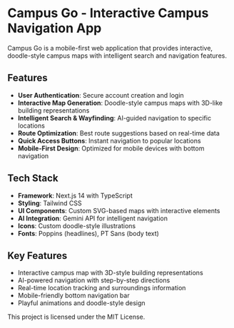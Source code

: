 # Campus Go - Interactive Campus Navigation App

Campus Go is a mobile-first web application that provides interactive, doodle-style campus maps with intelligent search and navigation features.

## Features

- **User Authentication**: Secure account creation and login
- **Interactive Map Generation**: Doodle-style campus maps with 3D-like building representations
- **Intelligent Search & Wayfinding**: AI-guided navigation to specific locations
- **Route Optimization**: Best route suggestions based on real-time data
- **Quick Access Buttons**: Instant navigation to popular locations
- **Mobile-First Design**: Optimized for mobile devices with bottom navigation

## Tech Stack

- **Framework**: Next.js 14 with TypeScript
- **Styling**: Tailwind CSS
- **UI Components**: Custom SVG-based maps with interactive elements
- **AI Integration**: Gemini API for intelligent navigation
- **Icons**: Custom doodle-style illustrations
- **Fonts**: Poppins (headlines), PT Sans (body text)



## Key Features

- Interactive campus map with 3D-style building representations
- AI-powered navigation with step-by-step directions
- Real-time location tracking and surroundings information
- Mobile-friendly bottom navigation bar
- Playful animations and doodle-style design



This project is licensed under the MIT License.
